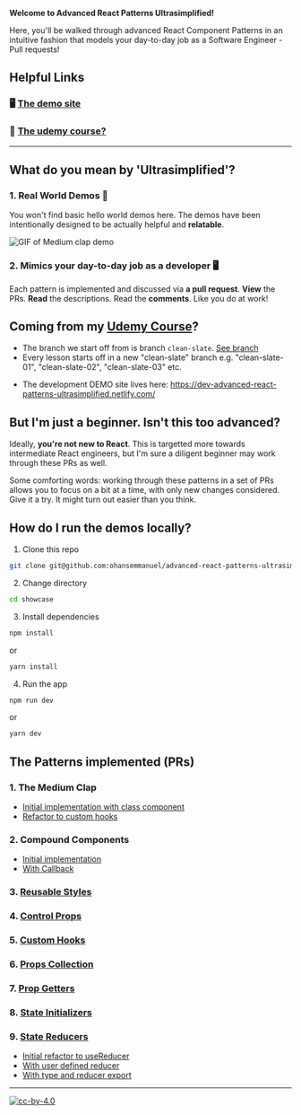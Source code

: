 **Welcome to Advanced React Patterns Ultrasimplified!**

Here, you'll be walked through advanced React Component Patterns in an intuitive fashion that models your day-to-day job as a Software Engineer - Pull requests!

## Helpful Links

### 🖥 [The demo site](https://advanced-react-patterns-ultrasimplified.netlify.com/)

### 👀 [The udemy course?](https://www.udemy.com/course/the-complete-guide-to-advanced-react-patterns/)

---

## What do you mean by 'Ultrasimplified'?

### 1. Real World Demos 🚀

You won't find basic hello world demos here. The demos have been intentionally designed to be actually helpful and **relatable**.

![GIF of Medium clap demo](assets/explainer-demo.gif)

### 2. Mimics your day-to-day job as a developer 🖥

Each pattern is implemented and discussed via **a pull request**. **View** the PRs. **Read** the descriptions. Read the **comments**. Like you do at work!

## Coming from my [Udemy Course](https://www.udemy.com/course/the-complete-guide-to-advanced-react-patterns/)?

- The branch we start off from is branch `clean-slate`. [See branch](https://github.com/ohansemmanuel/advanced-react-patterns-ultrasimplified/tree/clean-slate)
- Every lesson starts off in a new "clean-slate" branch e.g. "clean-slate-01", "clean-slate-02", "clean-slate-03" etc.

* The development DEMO site lives here: https://dev-advanced-react-patterns-ultrasimplified.netlify.com/

## But I'm just a beginner. Isn't this too advanced?

Ideally, **you're not new to React**. This is targetted more towards intermediate React engineers, but I'm sure a diligent beginner may work through these PRs as well.

Some comforting words: working through these patterns in a set of PRs allows you to focus on a bit at a time, with only new changes considered. Give it a try. It might turn out easier than you think.

## How do I run the demos locally?

1. Clone this repo

```sh
git clone git@github.com:ohansemmanuel/advanced-react-patterns-ultrasimplified.git
```

2. Change directory

```sh
cd showcase
```

3. Install dependencies

```sh
npm install
```

or

```sh
yarn install
```

4. Run the app

```sh
npm run dev
```

or

```sh
yarn dev
```

## The Patterns implemented (PRs)

### 1. The Medium Clap

- [Initial implementation with class component](https://github.com/ohansemmanuel/advanced-react-patterns-ultrasimplified/pull/1)
- [Refactor to custom hooks](https://github.com/ohansemmanuel/advanced-react-patterns-ultrasimplified/pull/16)

### 2. Compound Components

- [Initial implementation](https://github.com/ohansemmanuel/advanced-react-patterns-ultrasimplified/pull/17)
- [With Callback](https://github.com/ohansemmanuel/advanced-react-patterns-ultrasimplified/pull/18/)

### 3. [Reusable Styles](https://github.com/ohansemmanuel/advanced-react-patterns-ultrasimplified/pull/19)

### 4. [Control Props](https://github.com/ohansemmanuel/advanced-react-patterns-ultrasimplified/pull/21)

### 5. [Custom Hooks](https://github.com/ohansemmanuel/advanced-react-patterns-ultrasimplified/pull/7)

### 6. [Props Collection](https://github.com/ohansemmanuel/advanced-react-patterns-ultrasimplified/pull/8)

### 7. [Prop Getters](https://github.com/ohansemmanuel/advanced-react-patterns-ultrasimplified/pull/9)

### 8. [State Initializers](https://github.com/ohansemmanuel/advanced-react-patterns-ultrasimplified/pull/10)

### 9. [State Reducers](https://github.com/ohansemmanuel/advanced-react-patterns-ultrasimplified/pull/12)

- [Initial refactor to useReducer](https://github.com/ohansemmanuel/advanced-react-patterns-ultrasimplified/pull/12)
- [With user defined reducer](https://github.com/ohansemmanuel/advanced-react-patterns-ultrasimplified/pull/13)
- [With type and reducer export](https://github.com/ohansemmanuel/advanced-react-patterns-ultrasimplified/pull/14)

---

[![cc-by-4.0](https://licensebuttons.net/l/by/4.0/80x15.png)](http://creativecommons.org/licenses/by/4.0/)
